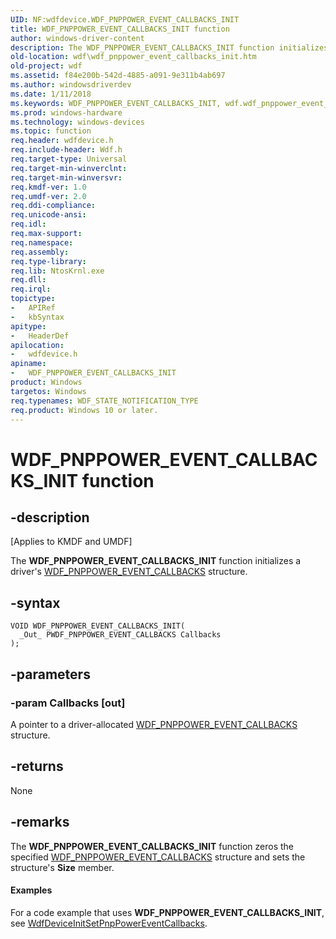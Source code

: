```yaml
---
UID: NF:wdfdevice.WDF_PNPPOWER_EVENT_CALLBACKS_INIT
title: WDF_PNPPOWER_EVENT_CALLBACKS_INIT function
author: windows-driver-content
description: The WDF_PNPPOWER_EVENT_CALLBACKS_INIT function initializes a driver's WDF_PNPPOWER_EVENT_CALLBACKS structure.
old-location: wdf\wdf_pnppower_event_callbacks_init.htm
old-project: wdf
ms.assetid: f84e200b-542d-4885-a091-9e311b4ab697
ms.author: windowsdriverdev
ms.date: 1/11/2018
ms.keywords: WDF_PNPPOWER_EVENT_CALLBACKS_INIT, wdf.wdf_pnppower_event_callbacks_init, DFDeviceObjectGeneralRef_f8e5ea12-489b-4217-b05f-43a31ef891d0.xml, wdfdevice/WDF_PNPPOWER_EVENT_CALLBACKS_INIT, kmdf.wdf_pnppower_event_callbacks_init, WDF_PNPPOWER_EVENT_CALLBACKS_INIT function
ms.prod: windows-hardware
ms.technology: windows-devices
ms.topic: function
req.header: wdfdevice.h
req.include-header: Wdf.h
req.target-type: Universal
req.target-min-winverclnt: 
req.target-min-winversvr: 
req.kmdf-ver: 1.0
req.umdf-ver: 2.0
req.ddi-compliance: 
req.unicode-ansi: 
req.idl: 
req.max-support: 
req.namespace: 
req.assembly: 
req.type-library: 
req.lib: NtosKrnl.exe
req.dll: 
req.irql: 
topictype:
-	APIRef
-	kbSyntax
apitype:
-	HeaderDef
apilocation:
-	wdfdevice.h
apiname:
-	WDF_PNPPOWER_EVENT_CALLBACKS_INIT
product: Windows
targetos: Windows
req.typenames: WDF_STATE_NOTIFICATION_TYPE
req.product: Windows 10 or later.
---
```


# WDF_PNPPOWER_EVENT_CALLBACKS_INIT function


## -description


<p class="CCE_Message">[Applies to KMDF and UMDF]

The <b>WDF_PNPPOWER_EVENT_CALLBACKS_INIT</b> function initializes a driver's <a href="..\wdfdevice\ns-wdfdevice-_wdf_pnppower_event_callbacks.md">WDF_PNPPOWER_EVENT_CALLBACKS</a> structure.


## -syntax


````
VOID WDF_PNPPOWER_EVENT_CALLBACKS_INIT(
  _Out_ PWDF_PNPPOWER_EVENT_CALLBACKS Callbacks
);
````


## -parameters




### -param Callbacks [out]

A pointer to a driver-allocated <a href="..\wdfdevice\ns-wdfdevice-_wdf_pnppower_event_callbacks.md">WDF_PNPPOWER_EVENT_CALLBACKS</a> structure.


## -returns



None




## -remarks



The <b>WDF_PNPPOWER_EVENT_CALLBACKS_INIT</b> function zeros the specified <a href="..\wdfdevice\ns-wdfdevice-_wdf_pnppower_event_callbacks.md">WDF_PNPPOWER_EVENT_CALLBACKS</a> structure and sets the structure's <b>Size</b> member.


#### Examples

For a code example that uses <b>WDF_PNPPOWER_EVENT_CALLBACKS_INIT</b>, see <a href="..\wdfdevice\nf-wdfdevice-wdfdeviceinitsetpnppowereventcallbacks.md">WdfDeviceInitSetPnpPowerEventCallbacks</a>.

<div class="code"></div>


